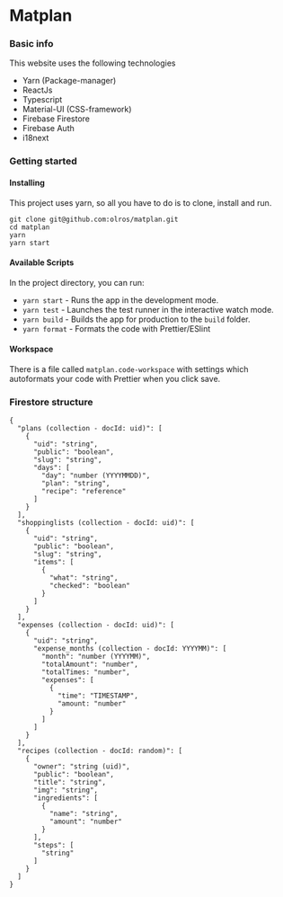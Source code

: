# Matplan

### Basic info
This website uses the following technologies

* Yarn (Package-manager)
* ReactJs
* Typescript
* Material-UI (CSS-framework)
* Firebase Firestore
* Firebase Auth
* i18next

### Getting started

#### Installing
This project uses yarn, so all you have to do is to clone, install and run.

```
git clone git@github.com:olros/matplan.git
cd matplan
yarn
yarn start 
```

#### Available Scripts
In the project directory, you can run:

- `yarn start` - Runs the app in the development mode.
- `yarn test` - Launches the test runner in the interactive watch mode.
- `yarn build` - Builds the app for production to the `build` folder.
- `yarn format` - Formats the code with Prettier/ESlint

#### Workspace

There is a file called `matplan.code-workspace` with settings which autoformats your code with Prettier when you click save.

### Firestore structure

```
{
  "plans (collection - docId: uid)": [
    {
      "uid": "string",
      "public": "boolean",
      "slug": "string",
      "days": [
        "day": "number (YYYYMMDD)",
        "plan": "string",
        "recipe": "reference"
      ]
    }
  ],
  "shoppinglists (collection - docId: uid)": [
    {
      "uid": "string",
      "public": "boolean",
      "slug": "string",
      "items": [
        {
          "what": "string",
          "checked": "boolean"
        }
      ]
    }
  ],
  "expenses (collection - docId: uid)": [
    {
      "uid": "string",
      "expense_months (collection - docId: YYYYMM)": [
        "month": "number (YYYYMM)",
        "totalAmount": "number",
        "totalTimes: "number",
        "expenses": [
          {
            "time": "TIMESTAMP",
            "amount: "number"
          }
        ]
      ]
    }
  ],
  "recipes (collection - docId: random)": [
    {
      "owner": "string (uid)",
      "public": "boolean",
      "title": "string",
      "img": "string",
      "ingredients": [
        {
          "name": "string",
          "amount": "number"
        }
      ],
      "steps": [
        "string"
      ]
    }
  ]
}
```
